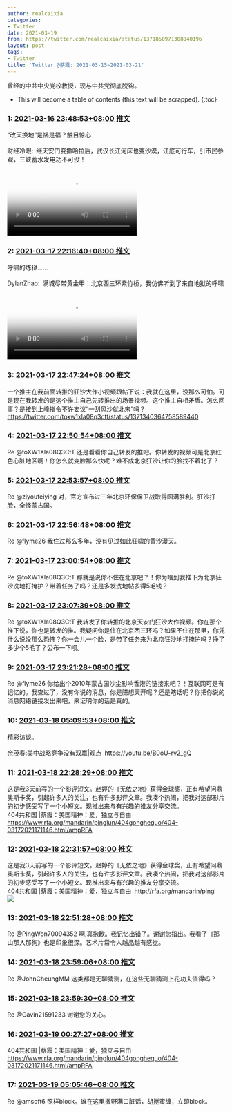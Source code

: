 ```yaml
---
author: realcaixia
categories:
- Twitter
date: 2021-03-19
from: https://twitter.com/realcaixia/status/1371850971308040196
layout: post
tags:
- Twitter
title: 'Twitter @蔡霞: 2021-03-15~2021-03-21'
---
```


曾经的中共中央党校教授，现与中共党彻底脱钩。 

* This will become a table of contents (this text will be scrapped).
{:toc}

### 1: [2021-03-16 23:48:53+08:00 推文](https://twitter.com/realcaixia/status/1371850971308040196)

“改天换地”是祸是福？触目惊心<br><br>财经冷眼: 继天安门变撒哈拉后，武汉长江河床也变沙漠，江底可行车，引市民参观，三峡蓄水发电功不可没！<br><br><video src="https://video.twimg.com/ext_tw_video/1371433549904048128/pu/vid/1280x720/hfCsuXcl6-Wp48IS.mp4?tag=12" controls="controls" poster="https://pbs.twimg.com/ext_tw_video_thumb/1371433549904048128/pu/img/RZ12shyuv1jYF6ww.jpg"></video>

### 2: [2021-03-17 22:16:40+08:00 推文](https://twitter.com/realcaixia/status/1372190148037840900)

呼啸的炼狱……<br><br>DylanZhao: 满城尽带黄金甲：北京西三环紫竹桥，我仿佛听到了来自地狱的呼啸<br><br><video src="https://video.twimg.com/ext_tw_video/1371661691084230658/pu/vid/544x960/uHnZXZ1vguRjXNeM.mp4?tag=12" controls="controls" poster="https://pbs.twimg.com/ext_tw_video_thumb/1371661691084230658/pu/img/HSqgJYb1471ocXyS.jpg"></video>

### 3: [2021-03-17 22:47:24+08:00 推文](https://twitter.com/realcaixia/status/1372197884452569096)

一个推主在我前面转推的狂沙大作小视频跟帖下说：我就在这里，没那么可怕。可是现在我转发的是这个推主自己先转推出的场景视频。这个推主自相矛盾。怎么回事？是接到上峰指令不许妄议“一刮风沙就北宋”吗？ <a href="https://twitter.com/toxw1xla08q3ctt/status/1371340364758589440" target="_blank" rel="noopener noreferrer">https://twitter.com/toxw1xla08q3ctt/status/1371340364758589440</a>

### 4: [2021-03-17 22:50:54+08:00 推文](https://twitter.com/realcaixia/status/1372198767257063425)

Re @toXW1Xla08Q3CtT 还是看看你自己转发的推吧。你转发的视频可是北京红色心脏地区啊！你怎么就变脸那么快呢？难不成北京狂沙让你的脸找不着北了？

### 5: [2021-03-17 22:53:57+08:00 推文](https://twitter.com/realcaixia/status/1372199533749403648)

Re @ziyoufeiying 对，官方宣布过三年北京环保保卫战取得圆满胜利。狂沙打脸，全怪蒙古国。

### 6: [2021-03-17 22:56:48+08:00 推文](https://twitter.com/realcaixia/status/1372200248219725833)

Re @flyme26 我住过那么多年，没有见过如此狂啸的黄沙漫天。

### 7: [2021-03-17 23:00:54+08:00 推文](https://twitter.com/realcaixia/status/1372201281016754177)

Re @toXW1Xla08Q3CtT 那就是说你不住在北京吧？！你为啥到我推下为北京狂沙洗地打掩护？带着任务了吗？还是多发洗地帖多得5毛钱？

### 8: [2021-03-17 23:07:39+08:00 推文](https://twitter.com/realcaixia/status/1372202980850741254)

Re @toXW1Xla08Q3CtT 我转发了你转推的北京天安门狂沙大作视频。你在那个推下说，你也是转发的推。我疑问你是住在北京西三环吗？如果不住在那里，你凭什么说没那么恐怖？你一会儿一个脸，是带了任务来为北京狂沙地打掩护吗？挣了多少个5毛了？公布一下呗。

### 9: [2021-03-17 23:21:28+08:00 推文](https://twitter.com/realcaixia/status/1372206456582369283)

Re @flyme26 你给出个2010年蒙古国沙尘影响香港的链接来吧？！互联网可是有记忆的。我查过了，没有你说的消息，你是臆想天开呢？还是瞎话呢？你把你说的消息网络链接发出来吧，来证明你的话是真的。

### 10: [2021-03-18 05:09:53+08:00 推文](https://twitter.com/realcaixia/status/1372294141200244742)

精彩访谈。<br><br>余茂春:美中战略竞争没有双赢|观点 <a href="https://youtu.be/B0oU-rv2_gQ" target="_blank" rel="noopener noreferrer">https://youtu.be/B0oU-rv2_gQ</a>

### 11: [2021-03-18 22:28:29+08:00 推文](https://twitter.com/realcaixia/status/1372555513603502082)

这是我3天前写的一个影评短文。赵婷的《无依之地》获得金球奖，正有希望问鼎奥斯卡奖，引起许多人的关注，也有许多影评文章。我凑个热闹，把我对这部影片的初步感受写了一个小短文。现推出来与有兴趣的推友分享交流。<br>404共和国 |蔡霞：美国精神：爱，独立与自由 <a href="https://www.rfa.org/mandarin/pinglun/404gongheguo/404-03172021171146.html/ampRFA" target="_blank" rel="noopener noreferrer">https://www.rfa.org/mandarin/pinglun/404gongheguo/404-03172021171146.html/ampRFA</a>

### 12: [2021-03-18 22:31:57+08:00 推文](https://twitter.com/realcaixia/status/1372556385599246342)

这是我3天前写的一个影评短文。赵婷的《无依之地》获得金球奖，正有希望问鼎奥斯卡奖，引起许多人的关注，也有许多影评文章。我凑个热闹，把我对这部影片的初步感受写了一个小短文。现推出来与有兴趣的推友分享交流。<br>404共和国 |蔡霞：美国精神：爱，独立与自由 <a href="http://rfa.org/mandarin/pingl" target="_blank" rel="noopener noreferrer">http://rfa.org/mandarin/pingl</a><br><img style src="https://pbs.twimg.com/media/EwxMwX8WEAAJBTY?format=jpg&name=orig" referrerpolicy="no-referrer">

### 13: [2021-03-18 22:51:28+08:00 推文](https://twitter.com/realcaixia/status/1372561294788857868)

Re @PingWon70094352 啊,真抱歉。我记忆出错了。谢谢您指出。我看了《那山那人那狗》也是印象很深。艺术片常令人越品越有感觉。

### 14: [2021-03-18 23:59:06+08:00 推文](https://twitter.com/realcaixia/status/1372578316587253761)

Re @JohnCheungMM 这类都是无聊猜测，在这些无聊猜测上花功夫值得吗？

### 15: [2021-03-18 23:59:30+08:00 推文](https://twitter.com/realcaixia/status/1372578417175060480)

Re @Gavin21591233 谢谢您的关心。

### 16: [2021-03-19 00:27:27+08:00 推文](https://twitter.com/realcaixia/status/1372585452440539140)

404共和国 |蔡霞：美国精神：爱，独立与自由 <a href="https://www.rfa.org/mandarin/pinglun/404gongheguo/404-03172021171146.html/ampRFA" target="_blank" rel="noopener noreferrer">https://www.rfa.org/mandarin/pinglun/404gongheguo/404-03172021171146.html/ampRFA</a>

### 17: [2021-03-19 05:05:46+08:00 推文](https://twitter.com/realcaixia/status/1372655489478180864)

Re @amsoft6 照样block。谁在这里撒野满口脏话，胡搅蛮缠，立即block。


